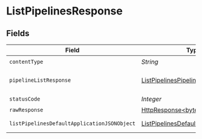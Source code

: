 # ListPipelinesResponse


## Fields

| Field                                                                                                                    | Type                                                                                                                     | Required                                                                                                                 | Description                                                                                                              |
| ------------------------------------------------------------------------------------------------------------------------ | ------------------------------------------------------------------------------------------------------------------------ | ------------------------------------------------------------------------------------------------------------------------ | ------------------------------------------------------------------------------------------------------------------------ |
| `contentType`                                                                                                            | *String*                                                                                                                 | :heavy_check_mark:                                                                                                       | N/A                                                                                                                      |
| `pipelineListResponse`                                                                                                   | [ListPipelinesPipelineListResponse](../../models/operations/ListPipelinesPipelineListResponse.md)                        | :heavy_minus_sign:                                                                                                       | A sequence of pipelines.                                                                                                 |
| `statusCode`                                                                                                             | *Integer*                                                                                                                | :heavy_check_mark:                                                                                                       | N/A                                                                                                                      |
| `rawResponse`                                                                                                            | [HttpResponse<byte[]>](https://docs.oracle.com/en/java/javase/11/docs/api/java.net.http/java/net/http/HttpResponse.html) | :heavy_minus_sign:                                                                                                       | N/A                                                                                                                      |
| `listPipelinesDefaultApplicationJSONObject`                                                                              | [ListPipelinesDefaultApplicationJSON](../../models/operations/ListPipelinesDefaultApplicationJSON.md)                    | :heavy_minus_sign:                                                                                                       | Error response.                                                                                                          |